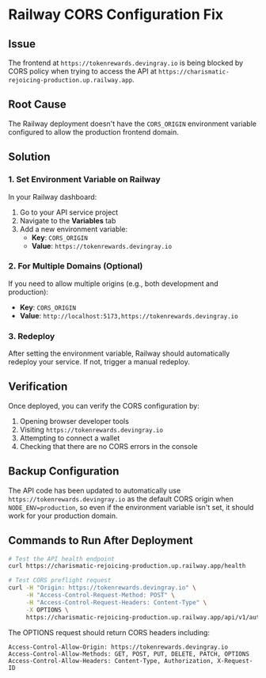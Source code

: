 # Railway CORS Configuration Fix

## Issue

The frontend at `https://tokenrewards.devingray.io` is being blocked by CORS policy when trying to access the API at `https://charismatic-rejoicing-production.up.railway.app`.

## Root Cause

The Railway deployment doesn't have the `CORS_ORIGIN` environment variable configured to allow the production frontend domain.

## Solution

### 1. Set Environment Variable on Railway

In your Railway dashboard:

1. Go to your API service project
2. Navigate to the **Variables** tab
3. Add a new environment variable:
   - **Key**: `CORS_ORIGIN`
   - **Value**: `https://tokenrewards.devingray.io`

### 2. For Multiple Domains (Optional)

If you need to allow multiple origins (e.g., both development and production):

- **Key**: `CORS_ORIGIN`
- **Value**: `http://localhost:5173,https://tokenrewards.devingray.io`

### 3. Redeploy

After setting the environment variable, Railway should automatically redeploy your service. If not, trigger a manual redeploy.

## Verification

Once deployed, you can verify the CORS configuration by:

1. Opening browser developer tools
2. Visiting `https://tokenrewards.devingray.io`
3. Attempting to connect a wallet
4. Checking that there are no CORS errors in the console

## Backup Configuration

The API code has been updated to automatically use `https://tokenrewards.devingray.io` as the default CORS origin when `NODE_ENV=production`, so even if the environment variable isn't set, it should work for your production domain.

## Commands to Run After Deployment

```bash
# Test the API health endpoint
curl https://charismatic-rejoicing-production.up.railway.app/health

# Test CORS preflight request
curl -H "Origin: https://tokenrewards.devingray.io" \
     -H "Access-Control-Request-Method: POST" \
     -H "Access-Control-Request-Headers: Content-Type" \
     -X OPTIONS \
     https://charismatic-rejoicing-production.up.railway.app/api/v1/auth/wallet/connect
```

The OPTIONS request should return CORS headers including:

```
Access-Control-Allow-Origin: https://tokenrewards.devingray.io
Access-Control-Allow-Methods: GET, POST, PUT, DELETE, PATCH, OPTIONS
Access-Control-Allow-Headers: Content-Type, Authorization, X-Request-ID
```
